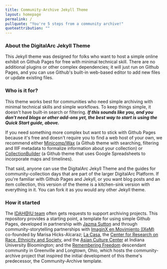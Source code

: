 ```yaml
---
title: Community-Archive Jekyll Theme
layout: homepage
permalink: /
pullquote: "You're 5 steps from a community archive!"
quoteattribution: ""
---
```


### About the DigitalArc Jekyll Theme

This Jekyll theme was designed for folks who want to host a simple online exhibit on Github Pages for free with minimal technical skill. There are no additional plugins or other complex dependencies; it will just run on Github Pages, and you can use Github's built-in web-based editor to add new files or update existing files.

### Who is it for?

This theme works best for communities who need simple archiving with minimal technical skills and simple workflows. To keep things simple, it doesn't have built-in search or filtering. ***If this sounds like you, and you don't need blogs or other add-ons yet, the best way to start is using the Quick Start guide, above.***

If you need something more complex but want to stick with Github Pages because it's free and doesn't require you to find a web host of your own, we recommend either [Minicomp/Wax](https://minicomp.github.io/wax/) (a Github theme with searching, filtering and IIIF metadata to formalize information about your collection) or [CollectionBuilder](https://collectionbuilder.github.io) (a Github theme that uses Google Spreadsheets to incorporate maps and timelines).

That said, anyone can use the DigitalArc Jekyll Theme and the guides for community-collection days that are part of the larger DigitalArc Platform. If you're familiar with Github Pages and Jekyll, or you want blog posts and an item collection, this version of the theme is a kitchen-sink version with everything in it. You can fork it as you would any other Jekyll theme.

### How it started

The [IDAH@IU team](https://idah.indiana.edu) often gets requests to support archiving projects. This repository provides a starting point, a template for using simple Github Pages, developed in partnership with [Jazma Sutton](https://miamioh.edu/profiles/cas/jazma-sutton.html) and through community-storytelling partnerships with [ImaginX en Movimiento (IXeM)](https://www.instagram.com/ixemcollective/?hl=en) co-founded by Marisa Hicks-Alcaraz; [La Casa](https://lacasa.indiana.edu/), the [Center for Research on Race, Ethnicity and Society](https://crres.indiana.edu), and the [Asian Culture Center](https://asianresource.indiana.edu) at Indiana University Bloomington; and the [Remembering Freedom](https://longtownhistory.github.io) descendant community in Greenville and Longtown, Ohio, which hosts the community-archive project that inspired the initial development of this theme's predecessor, the Community-Archive template.